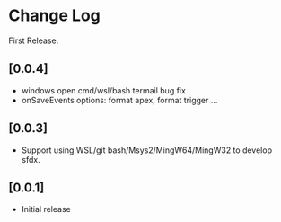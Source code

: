 # Change Log

First Release.

## [0.0.4]

-   windows open cmd/wsl/bash termail bug fix
-   onSaveEvents options: format apex, format trigger ...

## [0.0.3]

-   Support using WSL/git bash/Msys2/MingW64/MingW32 to develop sfdx.

## [0.0.1]

-   Initial release
